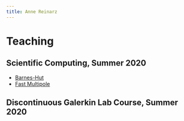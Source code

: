 ```yaml
---
title: Anne Reinarz
---
```


# Teaching

## Scientific Computing, Summer 2020
- [Barnes-Hut](slides_bh)
- [Fast Multipole](slides_multipole)

## Discontinuous Galerkin Lab Course, Summer 2020
